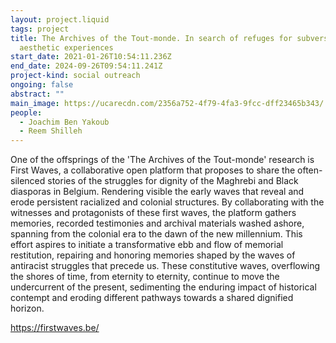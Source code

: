 ```yaml
---
layout: project.liquid
tags: project
title: The Archives of the Tout-monde. In search of refuges for subversive
  aesthetic experiences
start_date: 2021-01-26T10:54:11.236Z
end_date: 2024-09-26T09:54:11.241Z
project-kind: social outreach
ongoing: false
abstract: ""
main_image: https://ucarecdn.com/2356a752-4f79-4fa3-9fcc-dff23465b343/
people:
  - Joachim Ben Yakoub
  - Reem Shilleh
---
```

One of the offsprings of the 'The Archives of the Tout-monde'  research is First Waves, a collaborative open platform that proposes to share the often-silenced stories of the struggles for dignity of the Maghrebi and Black diasporas in Belgium. Rendering visible the early waves that reveal and erode persistent racialized and colonial structures. By collaborating with the witnesses and protagonists of these first waves, the platform gathers memories, recorded testimonies and archival materials washed ashore, spanning from the colonial era to the dawn of the new millennium. This effort aspires to initiate a transformative ebb and flow of memorial restitution, repairing and honoring memories shaped by the waves of antiracist struggles that precede us. These constitutive waves, overflowing the shores of time, from eternity to eternity, continue to move the undercurrent of the present, sedimenting the enduring impact of historical contempt and eroding different pathways towards a shared dignified horizon.

<https://firstwaves.be/>